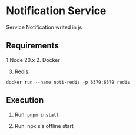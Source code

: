 # Notification Service
Service Notification writed in js
## Requirements
1 Node 20.x
2. Docker

3. Redis:
```
docker run --name noti-redis -p 6379:6379 redis         
```

## Execution

1. Run: `pnpm install`

2. Run: npx sls offline start

